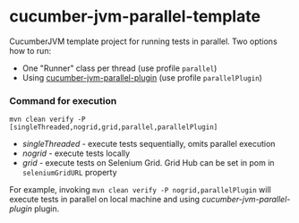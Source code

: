 cucumber-jvm-parallel-template
=======================

CucumberJVM template project for running tests in parallel. Two options how to run:
 * One "Runner" class per thread (use profile `parallel`)
 * Using [cucumber-jvm-parallel-plugin](https://github.com/temyers/cucumber-jvm-parallel-plugin) (use profile `parallelPlugin`)


### Command for execution
```
mvn clean verify -P [singleThreaded,nogrid,grid,parallel,parallelPlugin]
```

* *singleThreaded* - execute tests sequentially, omits parallel execution
* *nogrid* - execute tests locally
* *grid* - execute tests on Selenium Grid. Grid Hub can be set in pom in `seleniumGridURL` property

For example, invoking `mvn clean verify -P nogrid,parallelPlugin` will execute tests in parallel on local machine and using *cucumber-jvm-parallel-plugin* plugin.




